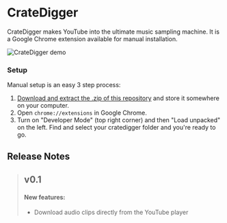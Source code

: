 # CrateDigger

CrateDigger makes YouTube into the ultimate music sampling machine. It is a Google Chrome extension available for manual installation.

![CrateDigger demo](https://ridoy.github.io/cratedigger/img/cratedigdemo.gif)

### Setup

Manual setup is an easy 3 step process:

1. [Download and extract the .zip of this repository](https://github.com/ridoy/cratedigger/archive/master.zip) and store it somewhere on your computer.
2. Open `chrome://extensions` in Google Chrome.
3. Turn on "Developer Mode" (top right corner) and then "Load unpacked" on the left. Find and select your cratedigger folder and you're ready to go.

## Release Notes
> ## v0.1
> #### New features:
> - Download audio clips directly from the YouTube player
